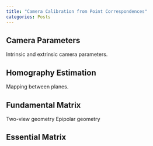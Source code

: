```yaml
---
title: "Camera Calibration from Point Correspondences"
categories: Posts
---
```


## Camera Parameters
Intrinsic and extrinsic camera parameters.

## Homography Estimation
Mapping between planes.

## Fundamental Matrix
Two-view geometry
Epipolar geometry

## Essential Matrix

